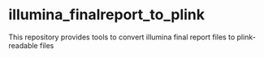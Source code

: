 # illumina_finalreport_to_plink
This repository provides tools to convert illumina final report files to plink-readable files
